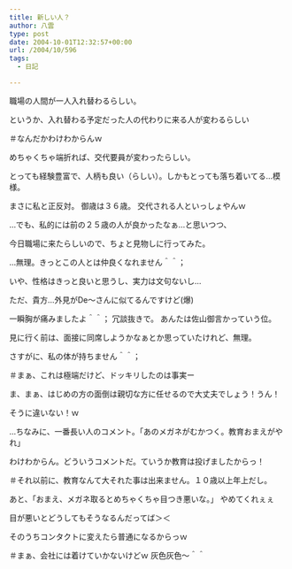 ```yaml
---
title: 新しい人？
author: 八雲
type: post
date: 2004-10-01T12:32:57+00:00
url: /2004/10/596
tags:
  - 日記

---
```

職場の人間が一人入れ替わるらしい。
  
というか、入れ替わる予定だった人の代わりに来る人が変わるらしい
  
＃なんだかわけわからんｗ
  
めちゃくちゃ端折れば、交代要員が変わったらしい。
  
とっても経験豊富で、人柄も良い（らしい）。しかもとっても落ち着いてる…模様。
  
まさに私と正反対。 御歳は３６歳。 交代される人といっしょやんｗ

…でも、私的には前の２５歳の人が良かったなぁ…と思いつつ、
  
今日職場に来たらしいので、ちょと見物しに行ってみた。
  
…無理。きっとこの人とは仲良くなれません＾＾；
  
いや、性格はきっと良いと思うし、実力は文句ないし…
  
ただ、貴方…外見がDe～さんに似てるんですけど(爆)
  
一瞬胸が痛みましたよ＾＾； 冗談抜きで。 あんたは佐山御言かっていう位。
  
見に行く前は、面接に同席しようかなぁとか思っていたけれど、無理。
  
さすがに、私の体が持ちません＾＾；
  
＃まぁ、これは極端だけど、ドッキリしたのは事実ー
  
ま、まぁ、はじめの方の面倒は親切な方に任せるので大丈夫でしょう！うん！
  
そうに違いない！ｗ

…ちなみに、一番長い人のコメント。「あのメガネがむかつく。教育おまえがやれ」
  
わけわからん。どういうコメントだ。ていうか教育は投げましたからっ！
  
＃それ以前に、教育なんて大それた事は出来ません。１０歳以上年上だし。
  
あと、「おまえ、メガネ取るとめちゃくちゃ目つき悪いな。」 やめてくれぇぇ
  
目が悪いとどうしてもそうなるんだってば＞＜
  
そのうちコンタクトに変えたら普通になるからっｗ
  
＃まぁ、会社には着けていかないけどｗ 灰色灰色～＾＾
